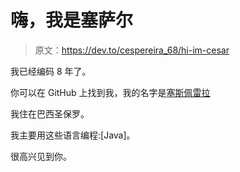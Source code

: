 # 嗨，我是塞萨尔

> 原文：<https://dev.to/cespereira_68/hi-im-cesar>

我已经编码 8 年了。

你可以在 GitHub 上找到我，我的名字是[塞斯佩雷拉](https://github.com/cespereira)

我住在巴西圣保罗。

我主要用这些语言编程:[Java]。

很高兴见到你。